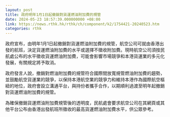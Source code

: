 ```yaml
---
layout: post
title: 政府明年1月1日起撤銷對貨運燃油附加費的規管
date: 2024-05-23 18:57:39.000000000 +08:00
link: https://news.rthk.hk/rthk/ch/component/k2/1754421-20240523.htm
categories: rthk
---
```


政府宣布，由明年1月1日起撤銷對貨運燃油附加費的規管，航空公司可就由香港出發的航班，決定貨運燃油附加費的水平或選擇不徵收附加費。現時航空公司須按民航處公布的水平徵收貨運燃油附加費，可能會影響市場競爭和本港貨運業的多元化發展，有關規定將予取消。

政府發言人說，撤銷對燃油附加費的規管符合國際間放寬規管燃油附加費的趨勢，並鼓勵航空貨運業的競爭，以保持本港航空業的競爭力和維持本港作為國際航空樞紐的地位，政府會設立溝通平台，與持份者攜手合作，以期順利過渡至明年起撤銷對貨運燃油附加費的規管。

為確保撤銷貨運燃油附加費規管後的透明度，民航處會要求航空公司在其網頁或其他平台公布由香港出發航班所徵收的最高貨運燃油附加費水平，供公眾參考。
